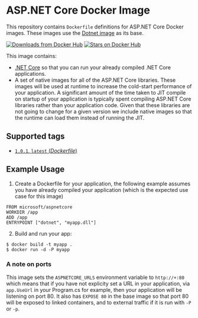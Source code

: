 
ASP.NET Core Docker Image
====================

This repository contains `Dockerfile` definitions for ASP.NET Core Docker images. These images use the [Dotnet image](https://hub.docker.com/r/microsoft/dotnet/) as its base.



[![Downloads from Docker Hub](https://img.shields.io/docker/pulls/microsoft/aspnetcore.svg)](https://hub.docker.com/r/microsoft/aspnetcore)
[![Stars on Docker Hub](https://img.shields.io/docker/stars/microsoft/aspnetcore.svg)](https://hub.docker.com/r/microsoft/aspnetcore)

This image contains:

- [.NET Core](https://www.microsoft.com/net/core) so that you can run your already compiled .NET Core applications.
- A set of native images for all of the ASP.NET Core libraries. These images will be used at runtime to increase the cold-start performance of your application. A significant amount of the time taken to JIT compile on startup of your application is typically spent compiling ASP.NET Core libraries rather than your application code. Given that these libraries are not going to change for a given version we include native images so that the runtime can load them instead of running the JIT.

## Supported tags

- [`1.0.1`, `latest` (*Dockerfile*)](https://github.com/aspnet/aspnet-docker/blob/master/1.0.1/jessie/product/Dockerfile)

## Example Usage

1. Create a Dockerfile for your application, the following example assumes you have already compiled your application (which is the expected use case for this image)

  ```
  FROM microsoft/aspnetcore
  WORKDIR /app
  ADD /app
  ENTRYPOINT ["dotnet", "myapp.dll"]
  ```

2. Build and run your app:

  ```
  $ docker build -t myapp .
  $ docker run -d -P myapp
  ```

### A note on ports

  This image sets the `ASPNETCORE_URLS` environment variable to `http://+:80` which means that if you have not explicity set a URL in your application, via `app.UseUrl` in your Program.cs for example, then your application will be listening on port 80. It also has `EXPOSE 80` in the base image so that port 80 will be exposed to linked containers, and to external traffic if it is run with `-P` or `-p`.
